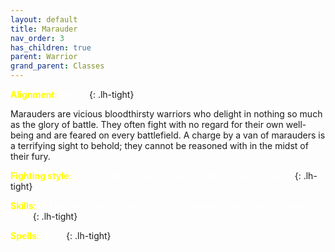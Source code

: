 ```yaml
---
layout: default
title: Marauder
nav_order: 3
has_children: true
parent: Warrior
grand_parent: Classes
---
```


<span style="color: yellow">**Alignment**:</span> <span style="color: white">Malice</span>
{: .lh-tight}

Marauders are vicious bloodthirsty warriors who delight in nothing so much as the glory of battle. They often fight with no regard for their own well-being and are feared on every battlefield. A charge by a van of marauders is a terrifying sight to behold; they cannot be reasoned with in the midst of their fury.

<span style="color: yellow">**Fighting style**:</span> <span style="color: white">One-handed or two-handed; usually an axe or sword</span>
{: .lh-tight}

<span style="color: yellow">**Skills**:</span> <span style="color: white">dirt kicking, fourth attack, intimidate, polearm, two-handed weapon style</span>
{: .lh-tight}

<span style="color: yellow">**Spells**:</span> <span style="color: white">None</span>
{: .lh-tight}
